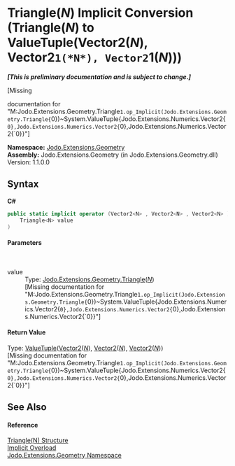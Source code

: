 # Triangle(*N*)&nbsp;Implicit Conversion (Triangle(*N*) to ValueTuple(Vector2(*N*), Vector2`1(*N*), Vector2`1(*N*)))
 _**\[This is preliminary documentation and is subject to change.\]**_

\[Missing <summary> documentation for "M:Jodo.Extensions.Geometry.Triangle`1.op_Implicit(Jodo.Extensions.Geometry.Triangle{`0})~System.ValueTuple{Jodo.Extensions.Numerics.Vector2{`0},Jodo.Extensions.Numerics.Vector2{`0},Jodo.Extensions.Numerics.Vector2{`0}}"\]

**Namespace:**&nbsp;<a href="N_Jodo_Extensions_Geometry">Jodo.Extensions.Geometry</a><br />**Assembly:**&nbsp;Jodo.Extensions.Geometry (in Jodo.Extensions.Geometry.dll) Version: 1.1.0.0

## Syntax

**C#**<br />
``` C#
public static implicit operator (Vector2<N> , Vector2<N> , Vector2<N> ) (
	Triangle<N> value
)
```


#### Parameters
&nbsp;<dl><dt>value</dt><dd>Type: <a href="T_Jodo_Extensions_Geometry_Triangle_1">Jodo.Extensions.Geometry.Triangle</a>(<a href="T_Jodo_Extensions_Geometry_Triangle_1">*N*</a>)<br />\[Missing <param name="value"/> documentation for "M:Jodo.Extensions.Geometry.Triangle`1.op_Implicit(Jodo.Extensions.Geometry.Triangle{`0})~System.ValueTuple{Jodo.Extensions.Numerics.Vector2{`0},Jodo.Extensions.Numerics.Vector2{`0},Jodo.Extensions.Numerics.Vector2{`0}}"\]</dd></dl>

#### Return Value
Type: <a href="https://docs.microsoft.com/dotnet/api/system.valuetuple-3" target="_blank" rel="noopener noreferrer">ValueTuple</a>(<a href="T_Jodo_Extensions_Numerics_Vector2_1">Vector2</a>(<a href="T_Jodo_Extensions_Geometry_Triangle_1">*N*</a>), <a href="T_Jodo_Extensions_Numerics_Vector2_1">Vector2</a>(<a href="T_Jodo_Extensions_Geometry_Triangle_1">*N*</a>), <a href="T_Jodo_Extensions_Numerics_Vector2_1">Vector2</a>(<a href="T_Jodo_Extensions_Geometry_Triangle_1">*N*</a>))<br />\[Missing <returns> documentation for "M:Jodo.Extensions.Geometry.Triangle`1.op_Implicit(Jodo.Extensions.Geometry.Triangle{`0})~System.ValueTuple{Jodo.Extensions.Numerics.Vector2{`0},Jodo.Extensions.Numerics.Vector2{`0},Jodo.Extensions.Numerics.Vector2{`0}}"\]

## See Also


#### Reference
<a href="T_Jodo_Extensions_Geometry_Triangle_1">Triangle(N) Structure</a><br /><a href="Overload_Jodo_Extensions_Geometry_Triangle_1_op_Implicit">Implicit Overload</a><br /><a href="N_Jodo_Extensions_Geometry">Jodo.Extensions.Geometry Namespace</a><br />